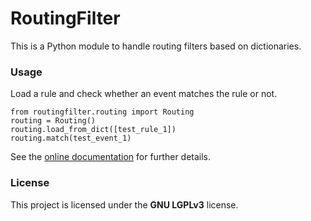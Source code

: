# RoutingFilter

This is a Python module to handle routing filters based on dictionaries.

### Usage
Load a rule and check whether an event matches the rule or not. 
```
from routingfilter.routing import Routing
routing = Routing()
routing.load_from_dict([test_rule_1])
routing.match(test_event_1)
```
See the [online documentation](https://routingfilter.readthedocs.io/en/latest/) for further details.
 
### License
This project is licensed under the **GNU LGPLv3** license.
